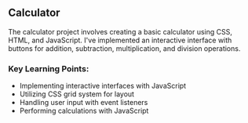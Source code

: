 ##  Calculator

The calculator project involves creating a basic calculator using CSS, HTML, and JavaScript. I've implemented an interactive interface with buttons for addition, subtraction, multiplication, and division operations.

### Key Learning Points:
- Implementing interactive interfaces with JavaScript
- Utilizing CSS grid system for layout
- Handling user input with event listeners
- Performing calculations with JavaScript
